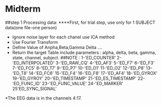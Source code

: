 # Midterm
##step 1 
Processing data: 
****First, for trial step, use only for 1 SUBJECT data(one file-one person) 
- Ignore noise layer for each chanel use ICA method 
- Use Fourier Transform
- Define Value of Anpha,Beta,Gamma Delta ....
- Return the target Table include parameters : alpha,	delta,	beta,	gamma,	state,	channel,	subject.
  ##NOTE :
  1-'ED_COUNTER'
2-'ED_INTERPOLATED'
3-'ED_RAW_CQ'
4-'ED_AF3'
5-'ED_F7'
6-'ED_F3'
7-'ED_FC5'
8-'ED_T7'
9-'ED_P7'
10-'ED_O1'
11-'ED_O2'
12-'ED_P8'
13-'ED_T8'
14-'ED_FC6'
15-'ED_F4'
16-'ED_F8'
17-'ED_AF4'
18-'ED_GYROX'
19-'ED_GYROY'
20-'ED_TIMESTAMP'
21-'ED_ES_TIMESTAMP'
22-'ED_FUNC_ID'
23-'ED_FUNC_VALUE'
24-'ED_MARKER'
25'ED_SYNC_SIGNAL'

*The EEG data is in the channels 4:17.
